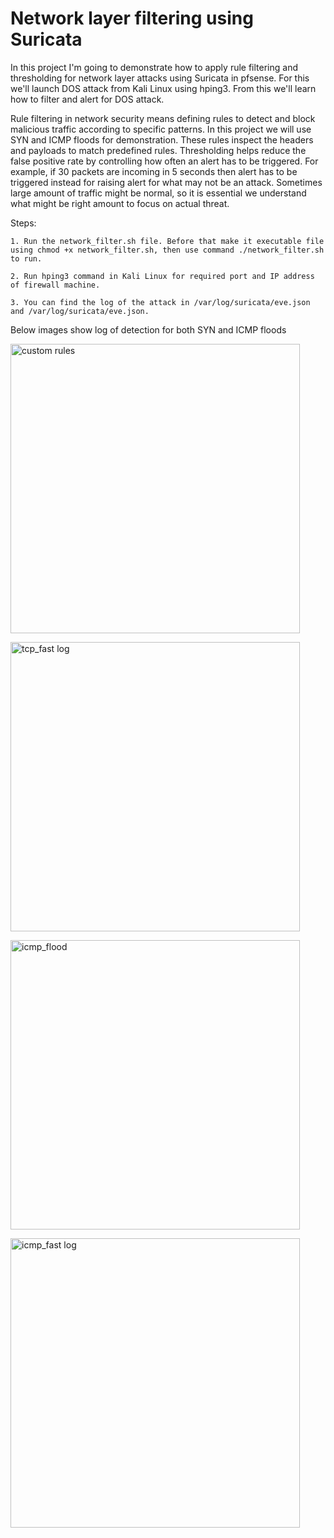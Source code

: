 # Network layer filtering using Suricata
  In this project I'm going to demonstrate how to apply rule filtering and thresholding for network layer attacks using Suricata in pfsense. For this we'll launch DOS attack from Kali Linux using hping3. From this we'll learn how to filter and alert for DOS attack.

  Rule filtering in network security means defining rules to detect and block malicious traffic according to specific patterns. In this project we will use SYN and ICMP floods for demonstration. These rules inspect the headers and payloads to match predefined rules. Thresholding helps reduce the false positive rate by controlling how often an alert has to be triggered. For example, if 30 packets are incoming in 5 seconds then alert has to be triggered instead for raising alert for what may not be an attack. Sometimes large amount of traffic might be normal, so it is essential we understand what might be right amount to focus on actual threat.

Steps:

    1. Run the network_filter.sh file. Before that make it executable file using chmod +x network_filter.sh, then use command ./network_filter.sh to run.
      
    2. Run hping3 command in Kali Linux for required port and IP address of firewall machine.
      
    3. You can find the log of the attack in /var/log/suricata/eve.json and /var/log/suricata/eve.json. 
       
 Below images show log of detection for both SYN and ICMP floods
              
  <img width="463" alt="custom rules" src="https://github.com/user-attachments/assets/7cbc1a74-2e37-4a93-8e06-c5440bd63b56" /><br>
  
  <img width="463" alt="tcp_fast log" src="https://github.com/user-attachments/assets/c4ae8805-8c57-4234-94b6-c827e9d6e6e8" /><br>
  
  <img width="463" alt="icmp_flood" src="https://github.com/user-attachments/assets/aa7a96ec-8951-4b4b-9383-7a352770b85c" /><br>
  
  <img width="463" alt="icmp_fast log" src="https://github.com/user-attachments/assets/69bc22af-08a2-4ad4-b5f7-f21e8c5944f6" /><br>



       


       
